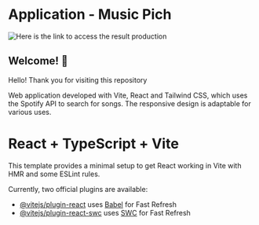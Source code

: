 # Application - Music Pich

![Here is the link to access the result production](https://music-pich-dev-nana.vercel.app/)

## Welcome! 👋

Hello! Thank you for visiting this repository

Web application developed with Vite, React and Tailwind CSS, which uses the Spotify API to search for songs. The responsive design is adaptable for various uses.

# React + TypeScript + Vite

This template provides a minimal setup to get React working in Vite with HMR and some ESLint rules.

Currently, two official plugins are available:

- [@vitejs/plugin-react](https://github.com/vitejs/vite-plugin-react/blob/main/packages/plugin-react/README.md) uses [Babel](https://babeljs.io/) for Fast Refresh
- [@vitejs/plugin-react-swc](https://github.com/vitejs/vite-plugin-react-swc) uses [SWC](https://swc.rs/) for Fast Refresh
